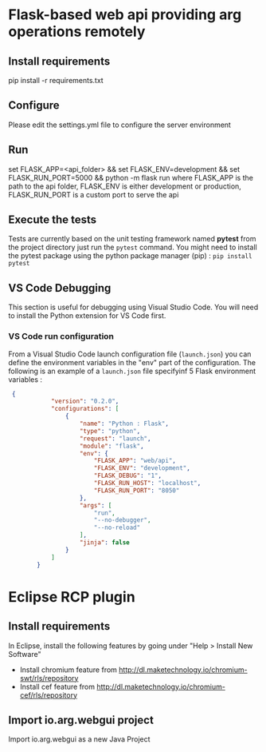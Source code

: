 # Flask-based web api providing arg operations remotely

## Install requirements
pip install -r requirements.txt

## Configure
Please edit the settings.yml file to configure the server environment

## Run
set FLASK_APP=<api_folder> && set FLASK_ENV=development && set FLASK_RUN_PORT=5000 && python -m flask run
where FLASK_APP is the path to the api folder, FLASK_ENV is either development or production, FLASK_RUN_PORT is a custom port to serve the api

## Execute the tests
Tests are currently based on the unit testing framework named **pytest**
from the project directory just run the `pytest` command.
You might need to install the pytest package using the python package manager (pip) : `pip install pytest`

## VS Code Debugging

This section is useful for debugging using Visual Studio Code.
You will need to install the Python extension for VS Code first.

### VS Code run configuration

From a Visual Studio Code launch configuration file (`launch.json`) you can define the environment variables in the "env" part of the configuration. The following is an example of a `launch.json` file specifyinf 5 Flask environment variables :
```json
 {
            "version": "0.2.0",
            "configurations": [
                {
                    "name": "Python : Flask",
                    "type": "python",
                    "request": "launch",
                    "module": "flask",
                    "env": {
                        "FLASK_APP": "web/api",
                        "FLASK_ENV": "development",
                        "FLASK_DEBUG": "1",
                        "FLASK_RUN_HOST": "localhost",
                        "FLASK_RUN_PORT": "8050"
                    },
                    "args": [
                        "run",
                        "--no-debugger",
                        "--no-reload"
                    ],
                    "jinja": false
                }
            ]
        }

```

# Eclipse RCP plugin

## Install requirements
In Eclipse, install the following features by going under "Help > Install New Software"
- Install chromium feature from http://dl.maketechnology.io/chromium-swt/rls/repository
- Install cef feature from http://dl.maketechnology.io/chromium-cef/rls/repository

## Import io.arg.webgui project
Import io.arg.webgui as a new Java Project
